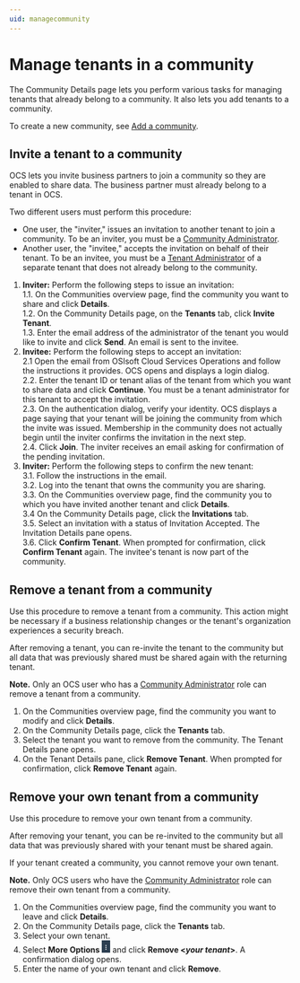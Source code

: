 ```yaml
---
uid: managecommunity
---
```


# Manage tenants in a community

The Community Details page lets you perform various tasks for managing tenants that already belong to a community. It also lets you add tenants to a community.

To create a new community, see [Add a community](xref:add-community).

## Invite a tenant to a community

OCS lets you invite business partners to join a community so they are enabled to share data. The business partner must already belong to a tenant in OCS.

Two different users must perform this procedure:

- One user, the "inviter," issues an invitation to another tenant to join a community. To be an inviter, you must be a [Community Administrator](xref:communityroles#community-administrator).
- Another user, the "invitee," accepts the invitation on behalf of their tenant. To be an invitee, you must be a [Tenant Administrator](xref:communityroles#tenant-administrator) of a separate tenant that does not already belong to the community.

1. **Inviter:** Perform the following steps to issue an invitation:   
   1.1. On the Communities overview page, find the community you want to share and click **Details**.   
   1.2. On the Community Details page, on the **Tenants** tab, click **Invite Tenant**.   
   1.3. Enter the email address of the administrator of the tenant you would like to invite and click **Send**. An email is sent to the invitee.
2. **Invitee:** Perform the following steps to accept an invitation:   
   2.1 Open the email from OSIsoft Cloud Services Operations and follow the instructions it provides. OCS opens and displays a login dialog.   
   2.2. Enter the tenant ID or tenant alias of the tenant from which you want to share data and click **Continue**. You must be a tenant administrator for this tenant to accept the invitation.   
   2.3. On the authentication dialog, verify your identity. OCS displays a page saying that your tenant will be joining the community from which the invite was issued. Membership in the community does not actually begin until the inviter confirms the invitation in the next step.   
   2.4. Click **Join**. The inviter receives an email asking for confirmation of the pending invitation.   
3. **Inviter:** Perform the following steps to confirm the new tenant:   
   3.1. Follow the instructions in the email.   
   3.2. Log into the tenant that owns the community you are sharing.   
   3.3. On the Communities overview page, find the community you to which you have invited another tenant and click **Details**.   
   3.4  On the Community Details page, click the **Invitations** tab.   
   3.5. Select an invitation with a status of Invitation Accepted. The Invitation Details pane opens.   
   3.6. Click **Confirm Tenant**. When prompted for confirmation, click **Confirm Tenant** again. The invitee's tenant is now part of the community.

## Remove a tenant from a community

Use this procedure to remove a tenant from a community. This action might be necessary if a business relationship changes or the tenant's organization experiences a security breach.

After removing a tenant, you can re-invite the tenant to the community but all data that was previously shared must be shared again with the returning tenant.

**Note.** Only an OCS user who has a [Community Administrator](xref:communityroles#community-administrator) role can remove a tenant from a community.  

1. On the Communities overview page, find the community you want to modify and click **Details**.
2. On the Community Details page, click the **Tenants** tab.
3. Select the tenant you want to remove from the community. The Tenant Details pane opens. 
4. On the Tenant Details pane, click **Remove Tenant**. When prompted for confirmation, click **Remove Tenant** again.

## Remove your own tenant from a community

Use this procedure to remove your own tenant from a community.

After removing your tenant, you can be re-invited to the community but all data that was previously shared with your tenant must be shared again.

If your tenant created a community, you cannot remove your own tenant.

**Note.** Only OCS users who have the [Community Administrator](xref:communityroles#community-administrator) role can remove their own tenant from a community.

1. On the Communities overview page, find the community you want to leave and click **Details**.
2. On the Community Details page, click the **Tenants** tab.
3. Select your own tenant.
3. Select **More Options** ![More Options](..\images\MoreOptions.png "More Options") and click **Remove \<*your tenant*\>**. A confirmation dialog opens.
4. Enter the name of your own tenant and click **Remove**.